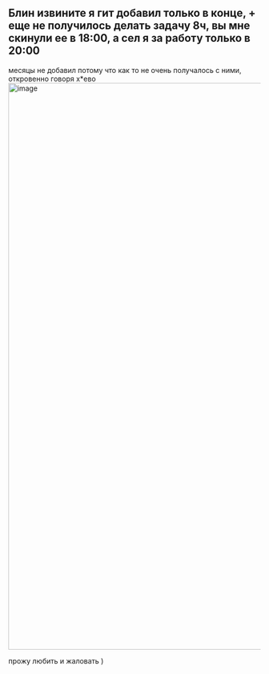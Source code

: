## Блин извините я гит добавил только в конце, + еще не получилось делать задачу 8ч, вы мне скинули ее в 18:00, а сел я за работу только в 20:00 

месяцы не добавил потому что как то не очень получалось с ними, откровенно говоря х*eво 
<img width="1130" alt="image" src="https://github.com/IslamAsankojoev/daily-schedule/assets/105052376/fdcbe96b-8143-4747-aefb-96240d9dff53">

прожу любить и жаловать )
